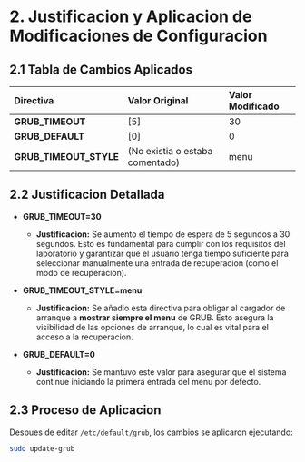 # 2. Justificacion y Aplicacion de Modificaciones de Configuracion

## 2.1 Tabla de Cambios Aplicados

| Directiva | Valor Original | Valor Modificado |
| :--- | :--- | :--- |
| **GRUB_TIMEOUT** | [5] | 30 |
| **GRUB_DEFAULT** | [0] | 0 |
| **GRUB_TIMEOUT_STYLE** | (No existia o estaba comentado) | menu |

## 2.2 Justificacion Detallada

* **GRUB_TIMEOUT=30**
    * **Justificacion:** Se aumento el tiempo de espera de 5 segundos a 30 segundos. Esto es fundamental para cumplir con los requisitos del laboratorio y garantizar que el usuario tenga tiempo suficiente para seleccionar manualmente una entrada de recuperacion (como el modo de recuperacion).

* **GRUB_TIMEOUT_STYLE=menu**
    * **Justificacion:** Se añadio esta directiva para obligar al cargador de arranque a **mostrar siempre el menu** de GRUB. Esto asegura la visibilidad de las opciones de arranque, lo cual es vital para el acceso a la recuperacion.

* **GRUB_DEFAULT=0**
    * **Justificacion:** Se mantuvo este valor para asegurar que el sistema continue iniciando la primera entrada del menu por defecto.

## 2.3 Proceso de Aplicacion

Despues de editar `/etc/default/grub`, los cambios se aplicaron ejecutando:
```bash
sudo update-grub